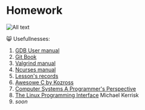 # Homework

![All text](https://catcoding.pro/wp-content/uploads/2020/12/3.png)

😸 Usefullnesses: 
1) [GDB User manual](https://sourceware.org/gdb/current/onlinedocs/gdb.pdf)
2) [Git Book](https://git-scm.com/book/en/v2)
3) [Valgrind manual](https://valgrind.org/docs/manual/manual.html)
4) [Ncurses manual](https://invisible-island.net/ncurses/man/) 
5) [Lesson's records](https://www.youtube.com/watch?v=HTb8YM6SG0E&list=PLEEyllzHN_sLqZnmaC7WUP6VWPZDkiOap)
6) [Awesowe C by Kozross](https://github.com/oz123/awesome-c)
7) [Computer Systems A Programmer's Perspective](http://csapp.cs.cmu.edu/2e/samples.html)
8) [The Linux Programming Interface](https://man7.org/index.html) Michael Kerrisk
9) *soon*
